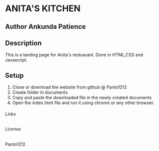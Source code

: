 # ANITA'S KITCHEN

## Author Ankunda Patience

## Description
 This is a landing page for Anita's restuarant. Done in HTML,CSS and Javascript.

## Setup
1. Clone or download the website from github @ Panto1212
2. Create folder in documents
3. Copy and paste the downloaded file in the newly created documents
4. Open the index.html file and run it using chrome or any other browser.
###### Links

###### License
Panto1212
